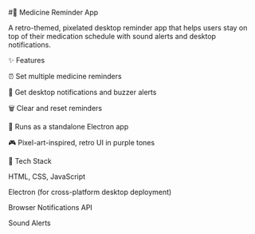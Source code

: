#📱 Medicine Reminder App

A retro-themed, pixelated desktop reminder app that helps users stay on top of their medication schedule with sound alerts and desktop notifications.

✨ Features

⏰ Set multiple medicine reminders

📣 Get desktop notifications and buzzer alerts

🗑️ Clear and reset reminders

💾 Runs as a standalone Electron app

🎮 Pixel-art-inspired, retro UI in purple tones

🚀 Tech Stack

HTML, CSS, JavaScript

Electron (for cross-platform desktop deployment)

Browser Notifications API

Sound Alerts
